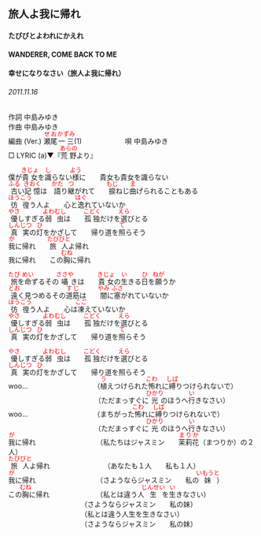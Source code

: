 <style type="text/css">
	ruby{
	    ruby-position: over;
	}
	ruby > rt{font-size: 12px;color:red;}
	p{font:16px;font-size: '楷体'}
</style>
## 旅人よ我に帰れ
#### たびびとよわれにかえれ
#### WANDERER, COME BACK TO ME
#### 幸せになりなさい（旅人よ我に帰れ）
###### 2011.11.16


作詞     中島みゆき　　　　　   
作曲      中島みゆき  　　　   
編曲 (Ver.) <ruby><rb>瀬尾</rb><rp>(</rp><rt>せお</rt><rp>)</rp></ruby><ruby><rb>一三</rb><rp>(</rp><rt>かずみ</rt><rp>)</rp></ruby>(1)　　　　　　
唄  中島みゆき        
□ LYRIC (a)▼『<ruby><rb>荒野</rb><rp>(</rp><rt>あらの</rt><rp>)</rp></ruby>より』   
   
僕が<ruby><rb>貴女</rb><rp>(</rp><rt>きじょ</rt><rp>)</rp></ruby>を<ruby><rb>識</rb><rp>(</rp><rt>し</rt><rp>)</rp></ruby>らない<ruby><rb>様</rb><rp>(</rp><rt>よう</rt><rp>)</rp></ruby>に　　貴女も貴女を識らない   
<ruby><rb>古</rb><rp>(</rp><rt>ふる</rt><rp>)</rp></ruby>い<ruby><rb>記憶</rb><rp>(</rp><rt>きおく</rt><rp>)</rp></ruby>は　<ruby><rb>語</rb><rp>(</rp><rt>かた</rt><rp>)</rp></ruby>り<ruby><rb>継</rb><rp>(</rp><rt>つ</rt><rp>)</rp></ruby>がれて　　<ruby><rb>捩</rb><rp>(</rp><rt>もじ</rt><rp>)</rp></ruby></rb><rp>(</rp><rt>ね</rt><rp>)</rp></ruby>じ<ruby><rb>曲</rb><rp>(</rp><rt>ま</rt><rp>)</rp></ruby>げられることもある   
<ruby><rb>彷徨</rb><rp>(</rp><rt>ほうこう</rt><rp>)</rp></ruby>う人よ　　心と<ruby><rb>逸</rb><rp>(</rp><rt>はぐ</rt><rp>)</rp></ruby>れていないか   
<ruby><rb>優</rb><rp>(</rp><rt>やさ</rt><rp>)</rp></ruby>しすぎる<ruby><rb>弱</rb><rp>(</rp><rt>よわ</rt><rp>)</rp></ruby><ruby><rb>虫</rb><rp>(</rp><rt>むし</rt><rp>)</rp></ruby>は　　<ruby><rb>孤独</rb><rp>(</rp><rt>こどく</rt><rp>)</rp></ruby>だけを<ruby><rb>選</rb><rp>(</rp><rt>えら</rt><rp>)</rp></ruby>びとる   
<ruby><rb>真実</rb><rp>(</rp><rt>しんじつ</rt><rp>)</rp></ruby>の<ruby><rb>灯</rb><rp>(</rp><rt>ひ</rt><rp>)</rp></ruby>をかざして　　帰り道を<ruby><rb>照</rb><rp>(</rp><rt>て</rt><rp>)</rp></ruby>らそう   
<ruby><rb>我</rb><rp>(</rp><rt>が</rt><rp>)</rp></ruby>に帰れ　　<ruby><rb>旅人</rb><rp>(</rp><rt>たびびと</rt><rp>)</rp></ruby>よ帰れ   
我に帰れ　　この<ruby><rb>胸</rb><rp>(</rp><rt>むね</rt><rp>)</rp></ruby>に帰れ   
   
<ruby><rb>旅</rb><rp>(</rp><rt>たび</rt><rp>)</rp></ruby>を<ruby><rb>命</rb><rp>(</rp><rt>めい</rt><rp>)</rp></ruby>ずるその<ruby><rb>囁</rb><rp>(</rp><rt>ささや</rt><rp>)</rp></ruby>きは　　<ruby><rb>貴女</rb><rp>(</rp><rt>きじょ</rt><rp>)</rp></ruby>の<ruby><rb>生</rb><rp>(</rp><rt>い</rt><rp>)</rp></ruby>きる<ruby><rb>日</rb><rp>(</rp><rt>ひ</rt><rp>)</rp></ruby>を<ruby><rb>願</rb><rp>(</rp><rt>ねが</rt><rp>)</rp></ruby>うか   
<ruby><rb>遠</rb><rp>(</rp><rt>とお</rt><rp>)</rp></ruby>く見つめるその<ruby><rb>道筋</rb><rp>(</rp><rt>すじ</rt><rp>)</rp></ruby>は　　<ruby><rb>闇</rb><rp>(</rp><rt>やみ</rt><rp>)</rp></ruby>に<ruby><rb>塞</rb><rp>(</rp><rt>ふさ</rt><rp>)</rp></ruby>がれていないか   
<ruby><rb>彷徨</rb><rp>(</rp><rt>ほうこう</rt><rp>)</rp></ruby>う人よ　　心は<ruby><rb>凍</rb><rp>(</rp><rt>こご</rt><rp>)</rp></ruby>えていないか   
<ruby><rb>優</rb><rp>(</rp><rt>やさ</rt><rp>)</rp></ruby>しすぎる<ruby><rb>弱</rb><rp>(</rp><rt>よわ</rt><rp>)</rp></ruby><ruby><rb>虫</rb><rp>(</rp><rt>むし</rt><rp>)</rp></ruby>は　　<ruby><rb>孤独</rb><rp>(</rp><rt>こどく</rt><rp>)</rp></ruby>だけを<ruby><rb>選</rb><rp>(</rp><rt>えら</rt><rp>)</rp></ruby>びとる   
<ruby><rb>真実</rb><rp>(</rp><rt>しんじつ</rt><rp>)</rp></ruby>の<ruby><rb>灯</rb><rp>(</rp><rt>ひ</rt><rp>)</rp></ruby>をかざして　　帰り道を<ruby><rb>照</rb><rp>(</rp><rt>て</rt><rp>)</rp></ruby>らそう   
   
<ruby><rb>優</rb><rp>(</rp><rt>やさ</rt><rp>)</rp></ruby>しすぎる<ruby><rb>弱</rb><rp>(</rp><rt>よわ</rt><rp>)</rp></ruby><ruby><rb>虫</rb><rp>(</rp><rt>むし</rt><rp>)</rp></ruby>は　　<ruby><rb>孤独</rb><rp>(</rp><rt>こどく</rt><rp>)</rp></ruby>だけを<ruby><rb>選</rb><rp>(</rp><rt>えら</rt><rp>)</rp></ruby>びとる   
<ruby><rb>真実</rb><rp>(</rp><rt>しんじつ</rt><rp>)</rp></ruby>の<ruby><rb>灯</rb><rp>(</rp><rt>ひ</rt><rp>)</rp></ruby>をかざして　　帰り道を照らそう   
woo…　　　　　　　　　　（<ruby><rb>植</rb><rp>(</rp><rt>う</rt><rp>)</rp></ruby>えつけられた<ruby><rb>怖</rb><rp>(</rp><rt>こわ</rt><rp>)</rp></ruby>れに<ruby><rb>縛</rb><rp>(</rp><rt>しば</rt><rp>)</rp></ruby>りつけられないで）   
　　　　　　　　　　　　　（ただまっすぐに<ruby><rb>光</rb><rp>(</rp><rt>ひかり</rt><rp>)</rp></ruby>のほうへ<ruby><rb>行</rb><rp>(</rp><rt>い</rt><rp>)</rp></ruby>きなさい）   
woo…　　　　　　　　　　（まちがった<ruby><rb>怖</rb><rp>(</rp><rt>こわ</rt><rp>)</rp></ruby>れに<ruby><rb>縛</rb><rp>(</rp><rt>しば</rt><rp>)</rp></ruby>りつけられないで）   
　　　　　　　　　　　　　（ただまっすぐに<ruby><rb>光</rb><rp>(</rp><rt>ひかり</rt><rp>)</rp></ruby>のほうへ<ruby><rb>行</rb><rp>(</rp><rt>い</rt><rp>)</rp></ruby>きなさい）   
<ruby><rb>我</rb><rp>(</rp><rt>が</rt><rp>)</rp></ruby>に帰れ 　　　　　　　　　（私たちはジャスミン　　<ruby><rb>茉莉花</rb><rp>(</rp><rt>まりか</rt><rp>)</rp></ruby>（まつりか）の２人）   
<ruby><rb>旅人</rb><rp>(</rp><rt>たびびと</rt><rp>)</rp></ruby>よ帰れ 　　　　　　　　（あなたも１人　　私も１人）   
<ruby><rb>我</rb><rp>(</rp><rt>が</rt><rp>)</rp></ruby>に帰れ 　　　　　　　　　（さようならジャスミン　　私の<ruby><rb>妹</rb><rp>(</rp><rt>いもうと</rt><rp>)</rp></ruby>）   
この<ruby><rb>胸</rb><rp>(</rp><rt>むね</rt><rp>)</rp></ruby>に帰れ 　　　　　　　（私とは違う人<ruby><rb>生</rb><rp>(</rp><rt>じんせい</rt><rp>)</rp></ruby>を<ruby><rb>生</rb><rp>(</rp><rt>い</rt><rp>)</rp></ruby>きなさい）   
　　　　　　　　　　　（さようならジャスミン　　私の妹）   
　　　　　　　　　　　（私とは違う人生を生きなさい）   
　　　　　　　　　　　（さようならジャスミン　　私の妹）   